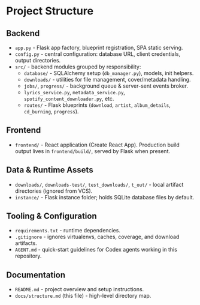 # Project Structure

## Backend
- `app.py` - Flask app factory, blueprint registration, SPA static serving.
- `config.py` - central configuration: database URL, client credentials, output directories.
- `src/` - backend modules grouped by responsibility:
  - `database/` - SQLAlchemy setup (`db_manager.py`), models, init helpers.
  - `downloads/` - utilities for file management, cover/metadata handling.
  - `jobs/`, `progress/` - background queue & server-sent events broker.
  - `lyrics_service.py`, `metadata_service.py`, `spotify_content_downloader.py`, etc.
  - `routes/` - Flask blueprints (`download`, `artist`, `album_details`, `cd_burning`, `progress`).

## Frontend
- `frontend/` - React application (Create React App). Production build output lives in `frontend/build/`, served by Flask when present.

## Data & Runtime Assets
- `downloads/`, `downloads-test/`, `test_downloads/`, `t_out/` - local artifact directories (ignored from VCS).
- `instance/` - Flask instance folder; holds SQLite database files by default.

## Tooling & Configuration
- `requirements.txt` - runtime dependencies.
- `.gitignore` - ignores virtualenvs, caches, coverage, and download artifacts.
- `AGENT.md` - quick-start guidelines for Codex agents working in this repository.

## Documentation
  - `README.md` - project overview and setup instructions.
- `docs/structure.md` (this file) - high-level directory map.


